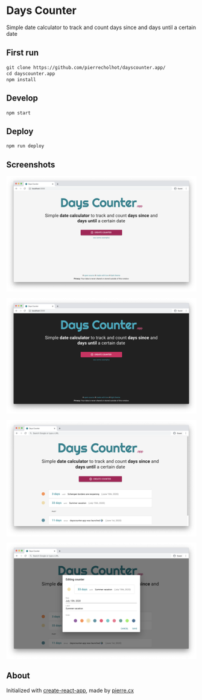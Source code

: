 # Days Counter

Simple date calculator to track and count days since and days until a certain date

## First run

```
git clone https://github.com/pierrecholhot/dayscounter.app/
cd dayscounter.app
npm install
```

## Develop

```
npm start
```

## Deploy

```
npm run deploy
```

## Screenshots

![Landing Page Light](https://raw.githubusercontent.com/pierrecholhot/dayscounter.app/master/github/dayscounter-light.png)

![Landing Page Dark](https://raw.githubusercontent.com/pierrecholhot/dayscounter.app/master/github/dayscounter-dark.png)

![Counters](https://raw.githubusercontent.com/pierrecholhot/dayscounter.app/master/github/dayscounter-list.png)

![Edit Counter](https://raw.githubusercontent.com/pierrecholhot/dayscounter.app/master/github/dayscounter-edit.png)

## About

Initialized with [create-react-app](https://github.com/facebook/create-react-app/), made by [pierre.cx](https://pierre.cx/)
